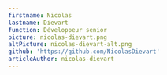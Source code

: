 ```yaml
---
firstname: Nicolas
lastname: Dievart
function: Développeur senior
picture: nicolas-dievart.png
altPicture: nicolas-dievart-alt.png
github: 'https://github.com/NicolasDievart'
articleAuthor: nicolas-dievart
---
```

